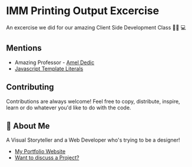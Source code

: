 
# IMM Printing Output Excercise

An excercise we did for our amazing Client Side Development Class 🧑‍🎨 💻

## Mentions

 - Amazing Professor - [Amel Dedic ](https://github.com/dedica)
 - [Javascript Template Literals](https://developer.mozilla.org/en-US/docs/Web/JavaScript/Reference/Template_literals)

## Contributing

Contributions are always welcome!
Feel free to copy, distribute, inspire, learn or do whatever you'd like to do with the code. 

## 🚀 About Me
A Visual Storyteller and a Web Developer who's trying to be a designer! 

- [My Portfolio Website](https://alexui.com)
- [Want to discuss a Project?](mailto:work@alexui.com)